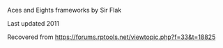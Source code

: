 Aces and Eights frameworks by Sir Flak

Last updated 2011

Recovered from https://forums.rptools.net/viewtopic.php?f=33&t=18825

